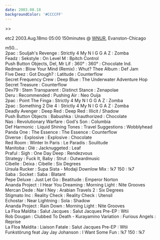 ```yaml
---
date: 2003.08.18
backgroundColor: '#CCCCFF'
---
```


\>>


etc2 2003.Aug.18mo 05:00 150minutes @ [WNUR](http://www.wnur.org/), Evanston-Chicago


m50...  
2pac : Souljah's Revenge : Strictly 4 My N I G G A Z : Zomba  
Feadz : Sekstyle : On Level M : Bpitch Control  
Push Button Objects, Del, Mr Lif : 360° : 360° : Chocolate Ind.  
Redman : Blow Your Mind (Remix) : Whut? Thee Album : Def Jam  
Five Deez : Got Dough? : Latitude : Counterflow  
Secret Frequency Crew : Deep Blue : The Underwater Adventure Hop Secret Treasure : Counterflow  
Dev79 : Stem Transparent : Distinct Stance : Zenapolae  
Deru : Recommended : Pushing Air : Neo Ouija  
2pac : Point The Finga : Strictly 4 My N I G G A Z : Zomba  
2pac : Something 2 Die 4 : Strictly 4 My N I G G A Z : Zomba  
Deadly Avenger : Deep Red : Deep Red : Illicit / Shadow  
Push Button Objects : Babushka : Unauthorized : Chocolate  
Nas : Revolutionary Warfare : God's Son : Columbia  
Def Harmonic : Liquid Shining Tones : Travel Suggestions : Wobblyhead  
Panda One : The Essence : The Essence : Counterflow  
Diverse : Explosive : Explosive : Chocolate  
Red Room : Winter In Paris : Le Paradis : Soulitude  
Manitoba : Olé : Jacknuggeted : Leaf  
Praful : Sigh : One Day Deep : Rendezvous  
Strategy : Fuck It, Baby : Strut : Outwardmusic  
Cibelle : Deixa : Cibelle : Six Degrees  
Ursula Rucker : Supa Sista - Modaji Downlow Mix : !k7 150 : !k7  
Saba : Socket : Saba : Blatant  
Pepe Deluxe : Just Let Go : Beatitude : Emperor Norton  
Ananda Project : I Hear You Dreaming : Morning Light : Nite Grooves  
Mercan Dede : Nar I Ney : Arabian Travels 2 : Six Degrees  
Stigmato Inc : Reality Check : Reality Check : Utensil  
Echostar : Near Lightning : Sola : Shadow  
Ananda Project : Rain Down : Morning Light : Nite Grooves  
La Floa Maldita : Salut Jacques : Salut Jacques Pre-EP : Wtii  
Rob Dougan : Clubbed To Death - Kurayamino Variation : Furious Angels : Reprise  
La Floa Maldita : Liaison Fatale : Salut Jacques Pre-EP : Wtii  
Funkstörung feat Jay Jay Johanson : I Want Some Fun : !k7 150 : !k7
